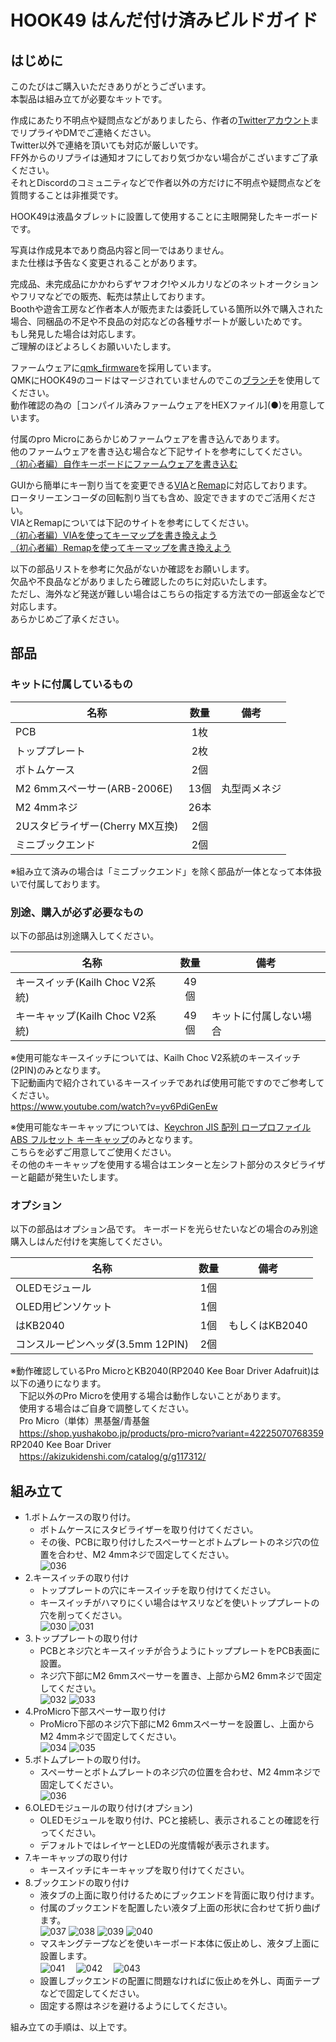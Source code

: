 # HOOK49 はんだ付け済みビルドガイド
## はじめに
このたびはご購入いただきありがとうございます。<br>
本製品は組み立てが必要なキットです。<br>

作成にあたり不明点や疑問点などがありましたら、作者の[Twitterアカウント](https://twitter.com/kushima8)までリプライやDMでご連絡ください。<br>
Twitter以外で連絡を頂いても対応が厳しいです。<br>
FF外からのリプライは通知オフにしており気づかない場合がこざいますご了承ください。<br>
それとDiscordのコミュニティなどで作者以外の方だけに不明点や疑問点などを質問することは非推奨です。<br>

HOOK49は液晶タブレットに設置して使用することに主眼開発したキーボードです。<br>

写真は作成見本であり商品内容と同一ではありません。<br>
また仕様は予告なく変更されることがあります。<br>

完成品、未完成品にかかわらずヤフオク!やメルカリなどのネットオークションやフリマなどでの販売、転売は禁止しております。<br>
Boothや遊舎工房など作者本人が販売または委託している箇所以外で購入された場合、同梱品の不足や不良品の対応などの各種サポートが厳しいためです。<br>
もし発見した場合は対応します。<br>
ご理解のほどよろしくお願いいたします。<br>

ファームウェアに[qmk_firmware](https://github.com/qmk/qmk_firmware)を採用しています。<br>
QMKにHOOK49のコードはマージされていませんのでこの[ブランチ](https://github.com/kushima8/qmk_firmware/tree/hook)を使用してください。<br>
動作確認の為の［コンパイル済みファームウェアをHEXファイル](●)を用意しています。<br>

付属のpro Microにあらかじめファームウェアを書き込んであります。<br>
他のファームウェアを書き込む場合など下記サイトを参考にしてください。<br>
[（初心者編）自作キーボードにファームウェアを書き込む](https://salicylic-acid3.hatenablog.com/entry/qmk-toolbox)<br>

GUIから簡単にキー割り当てを変更できる[VIA](https://caniusevia.com/)と[Remap](https://remap-keys.app/)に対応しております。<br>
ロータリーエンコーダの回転割り当ても含め、設定できますのでご活用ください。<br>
VIAとRemapについては下記のサイトを参考にしてください。<br>
[（初心者編）VIAを使ってキーマップを書き換えよう](https://salicylic-acid3.hatenablog.com/entry/via-manual)<br>
[（初心者編）Remapを使ってキーマップを書き換えよう](https://salicylic-acid3.hatenablog.com/entry/remap-manual)<br>

以下の部品リストを参考に欠品がないか確認をお願いします。<br>
欠品や不良品などがありましたら確認したのちに対応いたします。<br>
ただし、海外など発送が難しい場合はこちらの指定する方法での一部返金などで対応します。<br>
あらかじめご了承ください。<br>

## 部品

### キットに付属しているもの

|名称|数量|備考|
|----|:---:|----|
|PCB|1枚||
|トッププレート|2枚||
|ボトムケース|2個||
|M2 6mmスペーサー(ARB-2006E)|13個|丸型両メネジ|
|M2 4mmネジ|26本|
|2Uスタビライザー(Cherry MX互換)|2個|
|ミニブックエンド|2個|

※組み立て済みの場合は「ミニブックエンド」を除く部品が一体となって本体扱いで付属しております。

### 別途、購入が必ず必要なもの
以下の部品は別途購入してください。

|名称|数量|備考|
|----|:---:|----|
|キースイッチ(Kailh Choc V2系統)|49個||
|キーキャップ(Kailh Choc V2系統)|49個|キットに付属しない場合|

※使用可能なキースイッチについては、Kailh Choc V2系統のキースイッチ(2PIN)のみとなります。<br>
下記動画内で紹介されているキースイッチであれば使用可能ですのでご参考してください。<br>
https://www.youtube.com/watch?v=yv6PdiGenEw<br>

※使用可能なキーキャップについては、[Keychron JIS 配列 ロープロファイル ABS フルセット キーキャップ](https://keychron.co.jp/products/keychron-jis-low-profile-abs-full-set-keycap)のみとなります。<br>
こちらを必ずご用意してご使用ください。<br>
その他のキーキャップを使用する場合はエンターと左シフト部分のスタビライザーと齟齬が発生いたします。<br>

### オプション
以下の部品はオプション品です。
キーボードを光らせたいなどの場合のみ別途購入しはんだ付けを実施してください。

|名称|数量|備考|
|----|:---:|----|
|OLEDモジュール|1個|
|OLED用ピンソケット|1個|
|はKB2040|1個|もしくはKB2040|
|コンスルーピンヘッダ(3.5mm 12PIN)|2個|

※動作確認しているPro MicroとKB2040(RP2040 Kee Boar Driver Adafruit)は以下の通りになります。  
　下記以外のPro Microを使用する場合は動作しないことがあります。  
　使用する場合はご自身で調整してください。  
　Pro Micro（単体）黒基盤/青基盤  
　https://shop.yushakobo.jp/products/pro-micro?variant=42225070768359
　RP2040 Kee Boar Driver  
　https://akizukidenshi.com/catalog/g/g117312/

## 組み立て
* 1.ボトムケースの取り付け。
  * ボトムケースにスタビライザーを取り付けてください。<br>
  * その後、PCBに取り付けしたスペーサーとボトムプレートのネジ穴の位置を合わせ、M2 4mmネジで固定してください。<br>
  ![036](●)
* 2.キースイッチの取り付け
  * トッププレートの穴にキースイッチを取り付けてください。
  * キースイッチがハマりにくい場合はヤスリなどを使いトッププレートの穴を削ってください。<br>
  ![030](●)
  ![031](●)
* 3.トッププレートの取り付け
  * PCBとネジ穴とキースイッチが合うようにトッププレートをPCB表面に設置。
  * ネジ穴下部にM2 6mmスペーサーを置き、上部からM2 6mmネジで固定してください。<br>
  ![032](●)
  ![033](●)
* 4.ProMicro下部スペーサー取り付け
  * ProMicro下部のネジ穴下部にM2 6mmスペーサーを設置し、上面からM2 4mmネジで固定してください。<br>
  ![034](●)
  ![035](●)
* 5.ボトムプレートの取り付け。
  * スペーサーとボトムプレートのネジ穴の位置を合わせ、M2 4mmネジで固定してください。<br>
  ![036](●)
* 6.OLEDモジュールの取り付け(オプション)
  * OLEDモジュールを取り付け、PCと接続し、表示されることの確認を行ってください。
  * デフォルトではレイヤーとLEDの光度情報が表示されます。
* 7.キーキャップの取り付け
  * キースイッチにキーキャップを取り付けてください。
* 8.ブックエンドの取り付け
  * 液タブの上面に取り付けるためにブックエンドを背面に取り付けます。
  * 付属のブックエンドを配置したい液タブ上面の形状に合わせて折り曲げます。<br>
  ![037](https://user-images.githubusercontent.com/58157342/201515040-f1c5532b-91ab-443b-96a2-05b214e00a33.jpg)
  ![038](https://user-images.githubusercontent.com/58157342/201515044-37e19a35-c16f-4ffb-9a21-d8dcd65fb2c9.jpg)
  ![039](https://user-images.githubusercontent.com/58157342/201515045-8ee43847-a1c7-4a05-86fb-dc21356845ca.jpg)
  ![040](https://user-images.githubusercontent.com/58157342/201515047-ed0a076c-9f26-4bf7-b57e-bb5ac02d6b99.jpg)
  * マスキングテープなどを使いキーボード本体に仮止めし、液タブ上面に設置します。<br>
  ![041](https://user-images.githubusercontent.com/58157342/202377845-bb420fcd-b653-4810-9516-9d805eb1857e.jpg)
　![042](https://user-images.githubusercontent.com/58157342/202377849-296d654f-d590-43b9-9705-ff169236decc.jpg)
　![043](https://user-images.githubusercontent.com/58157342/202377851-5f8c7a56-6fab-4621-b63c-c3a862497d6d.jpg)
  * 設置しブックエンドの配置に問題なければに仮止めを外し、両面テープなどで固定してください。
  * 固定する際はネジを避けるようにしてください。

組み立ての手順は、以上です。
